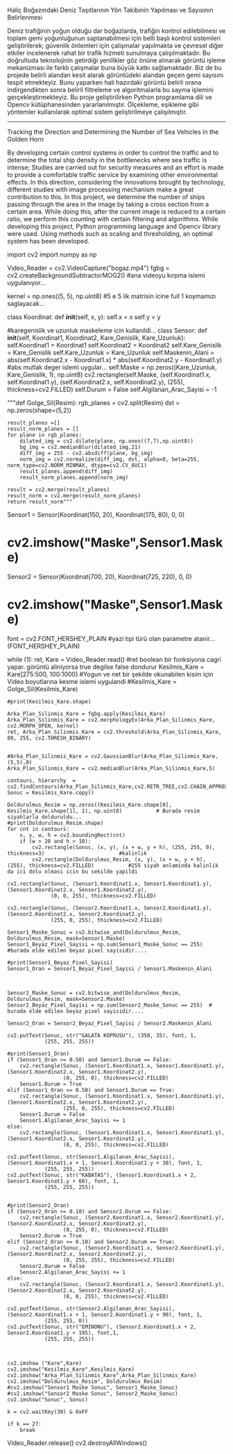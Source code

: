 Haliç Boğazındaki Deniz Taşıtlarının Yön Takibinin Yapılması ve Sayısının Belirlenmesi

Deniz trafiğinin yoğun olduğu dar boğazlarda, trafiğin kontrol edilebilmesi ve toplam gemi yoğunluğunun saptanabilmesi için belli başlı kontrol sistemleri geliştirilerek; güvenlik önlemleri için çalışmalar yapılmakta ve çevresel diğer etkiler incelenerek rahat bir trafik hizmeti sunulmaya çalışılmaktadır. Bu doğrultuda teknolojinin getirdiği yenilikler göz önüne alınarak görüntü işleme mekanizması ile farklı çalışmalar buna büyük katkı sağlamaktadır. Biz de bu projede belirli alandan kesit alarak görüntüdeki alandan geçen gemi sayısını tespit etmekteyiz. Bunu yaparken hali hazırdaki görüntü belirli orana indirgendikten sonra belirli filtreleme ve algoritmalarla bu sayma işlemini gerçekleştirmekteyiz. Bu proje geliştirilirken Python programlama dili ve Opencv kütüphanesinden yararlanılmıştır. Ölçekleme, eşikleme gibi yöntemler kullanılarak optimal sistem geliştirilmeye çalışılmıştır. 

---

Tracking the Direction and Determining the Number of Sea Vehicles in the Golden Horn

By developing certain control systems in order to control the traffic and to determine the total ship density in the bottlenecks where sea traffic is intense; Studies are carried out for security measures and an effort is made to provide a comfortable traffic service by examining other environmental effects. In this direction, considering the innovations brought by technology, different studies with image processing mechanism make a great contribution to this. In this project, we determine the number of ships passing through the area in the image by taking a cross section from a certain area. While doing this, after the current image is reduced to a certain ratio, we perform this counting with certain filtering and algorithms. While developing this project, Python programming language and Opencv library were used. Using methods such as scaling and thresholding, an optimal system has been developed.


import cv2
import numpy as np

Video_Reader = cv2.VideoCapture("bogaz.mp4")
fgbg = cv2.createBackgroundSubtractorMOG2()                     #ana videoyu kırpma islemi uygulanıyor...

kernel = np.ones((5, 5), np.uint8)                              #5 e 5 lik matrisin icine full 1 koymamızı saglayacak...

class Koordinat:
    def __init__(self, x, y):
        self.x = x
        self.y = y

#karegenislik ve uzunluk maskeleme icin kullanildi...
class Sensor:
    def __init__(self, Koordinat1, Koordinat2, Kare_Genislik, Kare_Uzunluk):
        self.Koordinat1 = Koordinat1
        self.Koordinat2 = Koordinat2
        self.Kare_Genislik = Kare_Genislik
        self.Kare_Uzunluk = Kare_Uzunluk
        self.Maskenin_Alani = abs(self.Koordinat2.x - Koordinat1.x) * abs(self.Koordinat2.y - Koordinat1.y)       #abs mutlak deger islemi uygular...
        self.Maske = np.zeros((Kare_Uzunluk, Kare_Genislik, 1), np.uint8)
        cv2.rectangle(self.Maske, (self.Koordinat1.x, self.Koordinat1.y), (self.Koordinat2.x, self.Koordinat2.y), (255),
                      thickness=cv2.FILLED)
        self.Durum = False
        self.Algilanan_Arac_Sayisi = -1

"""def Golge_Sil(Resim):
    rgb_planes = cv2.split(Resim)
    dst = np.zeros(shape=(5,2))

    result_planes =[]
    result_norm_planes = []
    for plane in rgb_planes:
        dilated_img = cv2.dilate(plane, np.ones((7,7),np.uint8))
        bg_img = cv2.medianBlur(dilated_img,21)
        diff_img = 255 - cv2.absdiff(plane, bg_img)
        norm_img = cv2.normalize(diff_img, dst, alpha=0, beta=255, norm_type=cv2.NORM_MINMAX, dtype=cv2.CV_8UC1)
        result_planes.append(diff_img)
        result_norm_planes.append(norm_img)

    result = cv2.merge(result_planes)
    result_norm = cv2.merge(result_norm_planes)
    return result_norm"""

Sensor1 = Sensor(Koordinat(150, 20), Koordinat(175, 80), 0, 0)
# cv2.imshow("Maske",Sensor1.Maske)

Sensor2 = Sensor(Koordinat(700, 20), Koordinat(725, 220), 0, 0)
# cv2.imshow("Maske",Sensor1.Maske)

font = cv2.FONT_HERSHEY_PLAIN                                                             #yazi tipi türü olan parametre atanir...(FONT_HERSHEY_PLAIN)

while (1):
    ret, Kare = Video_Reader.read()                                 #ret boolean bir fonksiyona cagri yapar. görüntü aliniyorsa true degilse false dondurur
    Kesilmis_Kare = Kare[275:500, 100:1000]                         #Yogun ve net bir şekilde okunabilen kisim için Video boyutlarına kesme islemi uygulandi
    #Kesilmis_Kare = Golge_Sil(Kesilmis_Kare)

    #print(Kesilmis_Kare.shape)

    Arka_Plan_Silinmis_Kare = fgbg.apply(Kesilmis_Kare)
    Arka_Plan_Silinmis_Kare = cv2.morphologyEx(Arka_Plan_Silinmis_Kare, cv2.MORPH_OPEN, kernel)
    ret, Arka_Plan_Silinmis_Kare = cv2.threshold(Arka_Plan_Silinmis_Kare, 80, 255, cv2.THRESH_BINARY)


    #Arka_Plan_Silinmis_Kare = cv2.GaussianBlur(Arka_Plan_Silinmis_Kare,(5,5),0)
    Arka_Plan_Silinmis_Kare = cv2.medianBlur(Arka_Plan_Silinmis_Kare,5)

    contours, hierarchy  = cv2.findContours(Arka_Plan_Silinmis_Kare,cv2.RETR_TREE,cv2.CHAIN_APPROX_NONE)
    Sonuc = Kesilmis_Kare.copy()

    Doldurulmus_Resim = np.zeros((Kesilmis_Kare.shape[0], Kesilmis_Kare.shape[1], 1), np.uint8)           # Burada resim siyahlarla dolduruldu...
    #print(Doldurulmus_Resim.shape)
    for cnt in contours:
        x, y, w, h = cv2.boundingRect(cnt)
        if (w > 20 and h > 10):
            cv2.rectangle(Sonuc, (x, y), (x + w, y + h), (255, 255, 0), thickness=3)                        #kalinlik
            cv2.rectangle(Doldurulmus_Resim, (x, y), (x + w, y + h), (255), thickness=cv2.FILLED)           #255 siyah anlaminda kalinlik da ici dolu olmasi icin bu sekilde yapildi

    cv2.rectangle(Sonuc, (Sensor1.Koordinat1.x, Sensor1.Koordinat1.y), (Sensor1.Koordinat2.x, Sensor1.Koordinat2.y),
                  (0, 0, 255), thickness=cv2.FILLED)

    cv2.rectangle(Sonuc, (Sensor2.Koordinat1.x, Sensor2.Koordinat1.y), (Sensor2.Koordinat2.x, Sensor2.Koordinat2.y),
                  (255, 0, 255), thickness=cv2.FILLED)

    Sensor1_Maske_Sonuc = cv2.bitwise_and(Doldurulmus_Resim, Doldurulmus_Resim, mask=Sensor1.Maske)
    Sensor1_Beyaz_Pixel_Sayisi = np.sum(Sensor1_Maske_Sonuc == 255)             #burada elde edilen beyaz pixel sayisidir....

    #print(Sensor1_Beyaz_Pixel_Sayisi)
    Sensor1_Oran = Sensor1_Beyaz_Pixel_Sayisi / Sensor1.Maskenin_Alani



    Sensor2_Maske_Sonuc = cv2.bitwise_and(Doldurulmus_Resim, Doldurulmus_Resim, mask=Sensor2.Maske)
    Sensor2_Beyaz_Pixel_Sayisi = np.sum(Sensor2_Maske_Sonuc == 255)  # burada elde edilen beyaz pixel sayisidir....

    Sensor2_Oran = Sensor2_Beyaz_Pixel_Sayisi / Sensor2.Maskenin_Alani

    cv2.putText(Sonuc, str("GALATA KOPRUSU"), (350, 35), font, 1,
                (255, 255, 255))

    #print(Sensor1_Oran)
    if (Sensor1_Oran >= 0.50) and Sensor1.Durum == False:
        cv2.rectangle(Sonuc, (Sensor1.Koordinat1.x, Sensor1.Koordinat1.y), (Sensor1.Koordinat2.x, Sensor1.Koordinat2.y),
                      (0, 255, 0), thickness=cv2.FILLED)
        Sensor1.Durum = True
    elif (Sensor1_Oran <= 0.50) and Sensor1.Durum == True:
        cv2.rectangle(Sonuc, (Sensor1.Koordinat1.x, Sensor1.Koordinat1.y), (Sensor1.Koordinat2.x, Sensor1.Koordinat2.y),
                      (255, 0, 255), thickness=cv2.FILLED)
        Sensor1.Durum = False
        Sensor1.Algilanan_Arac_Sayisi += 1
    else:
        cv2.rectangle(Sonuc, (Sensor1.Koordinat1.x, Sensor1.Koordinat1.y), (Sensor1.Koordinat2.x, Sensor1.Koordinat2.y),
                      (0, 0, 255), thickness=cv2.FILLED)

    cv2.putText(Sonuc, str(Sensor1.Algilanan_Arac_Sayisi), (Sensor1.Koordinat1.x + 1, Sensor1.Koordinat1.y + 30), font, 1,
                (255, 255, 255))
    cv2.putText(Sonuc, str("KABATAS"), (Sensor1.Koordinat1.x + 2, Sensor1.Koordinat1.y + 60), font, 1,
                (255, 255, 255))


    #print(Sensor2_Oran)
    if (Sensor2_Oran >= 0.10) and Sensor2.Durum == False:
        cv2.rectangle(Sonuc, (Sensor2.Koordinat1.x, Sensor2.Koordinat1.y), (Sensor2.Koordinat2.x, Sensor2.Koordinat2.y),
                      (0, 255, 0), thickness=cv2.FILLED)
        Sensor2.Durum = True
    elif (Sensor2_Oran <= 0.10) and Sensor2.Durum == True:
        cv2.rectangle(Sonuc, (Sensor2.Koordinat1.x, Sensor2.Koordinat1.y), (Sensor2.Koordinat2.x, Sensor2.Koordinat2.y),
                      (0, 255, 255), thickness=cv2.FILLED)
        Sensor2.Durum = False
        Sensor2.Algilanan_Arac_Sayisi += 1
    else:
        cv2.rectangle(Sonuc, (Sensor2.Koordinat1.x, Sensor2.Koordinat1.y), (Sensor2.Koordinat2.x, Sensor2.Koordinat2.y),
                      (0, 0, 255), thickness=cv2.FILLED)

    cv2.putText(Sonuc, str(Sensor2.Algilanan_Arac_Sayisi), (Sensor2.Koordinat1.x + 1, Sensor2.Koordinat1.y + 90), font, 1,
                (255, 255, 0))
    cv2.putText(Sonuc, str("EMINONU"), (Sensor2.Koordinat1.x + 2, Sensor2.Koordinat1.y + 195), font,1,
                (255, 255, 255))



    cv2.imshow ("Kare",Kare)
    cv2.imshow("Kesilmis_Kare",Kesilmis_Kare)
    cv2.imshow("Arka_Plan_Silinmis_Kare",Arka_Plan_Silinmis_Kare)
    cv2.imshow("Doldurulmus_Resim", Doldurulmus_Resim)
    #cv2.imshow("Sensor1 Maske Sonuc", Sensor1_Maske_Sonuc)
    #cv2.imshow("Sensor2 Maske Sonuc", Sensor2_Maske_Sonuc)
    cv2.imshow("Sonuc", Sonuc)

    k = cv2.waitKey(30) & 0xFF

    if k == 27:
        break

Video_Reader.release()
cv2.destroyAllWindows()
